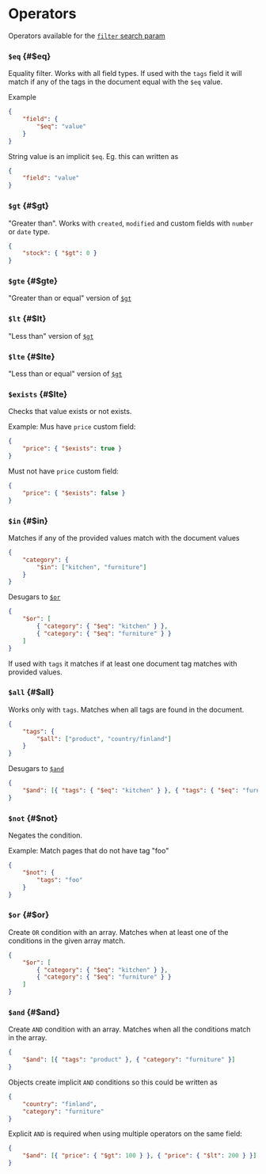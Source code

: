 # Operators

Operators available for the [`filter` search param](/ui/api/params#filter)

### `$eq` {#$eq}

Equality filter. Works with all field types. If used with the `tags` field it
will match if any of the tags in the document equal with the `$eq` value.

Example

```json
{
	"field": {
		"$eq": "value"
	}
}
```

String value is an implicit `$eq`. Eg. this can written as

```json
{
	"field": "value"
}
```

### `$gt` {#$gt}

"Greater than". Works with `created`, `modified` and custom fields with
`number` or `date` type.

```json
{
	"stock": { "$gt": 0 }
}
```

### `$gte` {#$gte}

"Greater than or equal" version of [`$gt`](#$gt)

### `$lt` {#$lt}

"Less than" version of [`$gt`](#$gt)

### `$lte` {#$lte}

"Less than or equal" version of [`$gt`](#$gt)

### `$exists` {#$lte}

Checks that value exists or not exists.

Example: Mus have `price` custom field:

```json
{
	"price": { "$exists": true }
}
```

Must not have `price` custom field:

```json
{
	"price": { "$exists": false }
}
```

### `$in` {#$in}

Matches if any of the provided values match with the document values

```json
{
	"category": {
		"$in": ["kitchen", "furniture"]
	}
}
```

Desugars to [`$or`](#$or)

```json
{
	"$or": [
		{ "category": { "$eq": "kitchen" } },
		{ "category": { "$eq": "furniture" } }
	]
}
```

If used with `tags` it matches if at least one document tag matches with provided values.

### `$all` {#$all}

Works only with `tags`. Matches when all tags are found in the document.

```json
{
	"tags": {
		"$all": ["product", "country/finland"]
	}
}
```

Desugars to [`$and`](#$and)

```json
{
	"$and": [{ "tags": { "$eq": "kitchen" } }, { "tags": { "$eq": "furniture" } }]
}
```

### `$not` {#$not}

Negates the condition.

Example: Match pages that do not have tag "foo"

```json
{
	"$not": {
		"tags": "foo"
	}
}
```

### `$or` {#$or}

Create `OR` condition with an array. Matches when at least one of the
conditions in the given array match.

```json
{
	"$or": [
		{ "category": { "$eq": "kitchen" } },
		{ "category": { "$eq": "furniture" } }
	]
}
```

### `$and` {#$and}

Create `AND` condition with an array. Matches when all the conditions match in the array.

```json
{
	"$and": [{ "tags": "product" }, { "category": "furniture" }]
}
```

Objects create implicit `AND` conditions so this could be written as

```json
{
	"country": "finland",
	"category": "furniture"
}
```

Explicit `AND` is required when using multiple operators on the same field:

```json
{
	"$and": [{ "price": { "$gt": 100 } }, { "price": { "$lt": 200 } }]
}
```
